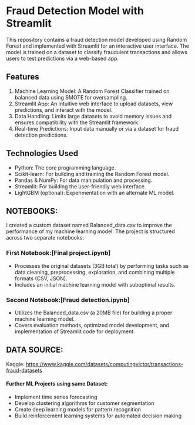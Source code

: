 # Fraud Detection Model with Streamlit

This repository contains a fraud detection model developed using Random Forest and implemented with Streamlit for an interactive user interface. The model is trained on a dataset to classify fraudulent transactions and allows users to test predictions via a web-based app.

## Features

1. Machine Learning Model: A Random Forest Classifier trained on balanced data using SMOTE for oversampling.
2. Streamlit App: An intuitive web interface to upload datasets, view predictions, and interact with the model.
3. Data Handling: Limits large datasets to avoid memory issues and ensures compatibility with the Streamlit framework.
4. Real-time Predictions: Input data manually or via a dataset for fraud detection predictions.

## Technologies Used

* Python: The core programming language.
* Scikit-learn: For building and training the Random Forest model.
* Pandas & NumPy: For data manipulation and processing.
* Streamlit: For building the user-friendly web interface.
* LightGBM (optional): Experimentation with an alternate ML model.

## NOTEBOOKS: 
I created a custom dataset named Balanced_data.csv to improve the performance of my machine learning model. The project is structured across two separate notebooks:

### First Notebook:[Final project.ipynb]
- Processes the original datasets (3GB total) by performing tasks such as data cleaning, preprocessing, exploration, and combining multiple formats (CSV, JSON).
- Includes an initial machine learning model with suboptimal results.

### Second Notebook:[Fraud detection.ipynb]
- Utilizes the Balanced_data.csv (a 20MB file) for building a proper machine learning model.
- Covers evaluation methods, optimized model development, and implementation of Streamlit code for deployment.

## DATA SOURCE:
Kaggle: https://www.kaggle.com/datasets/computingvictor/transactions-fraud-datasets

#### Further ML Projects using same Dataset:
- Implement time series forecasting
- Develop clustering algorithms for customer segmentation
- Create deep learning models for pattern recognition
- Build reinforcement learning systems for automated decision making


